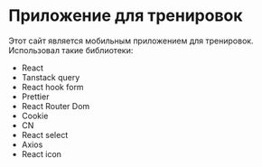 # Приложение для тренировок

Этот сайт является мобильным приложением для тренировок. Использовал такие библиотеки:

- React
- Tanstack query
- React hook form
- Prettier
- React Router Dom
- Cookie
- CN
- React select
- Axios
- React icon

